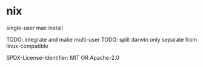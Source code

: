 # nix

single-user mac install

TODO: integrate and make multi-user
TODO: split darwin only separate from linux-compatible

SPDX-License-Identifier: MIT OR Apache-2.0
